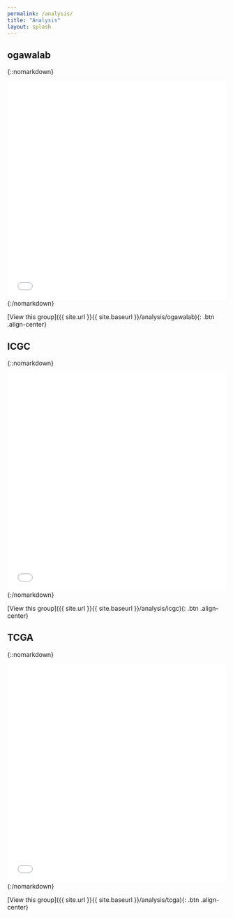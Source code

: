 ```yaml
---
permalink: /analysis/
title: "Analysis"
layout: splash
---
```


<style type="text/css">
iframe {
  border: none;
  width: 100%;
  height: 500px;
}
</style>

## ogawalab

{::nomarkdown}
<iframe src="{{ site.url }}{{ site.baseurl }}/graphs/ogawalab.html"></iframe>
{:/nomarkdown}

[View this group]({{ site.url }}{{ site.baseurl }}/analysis/ogawalab){: .btn .align-center}

## ICGC

{::nomarkdown}
<iframe src="{{ site.url }}{{ site.baseurl }}/graphs/ogawalab.html"></iframe>
{:/nomarkdown}

[View this group]({{ site.url }}{{ site.baseurl }}/analysis/icgc){: .btn .align-center}

## TCGA

{::nomarkdown}
<iframe src="{{ site.url }}{{ site.baseurl }}/graphs/ogawalab.html"></iframe>
{:/nomarkdown}

[View this group]({{ site.url }}{{ site.baseurl }}/analysis/tcga){: .btn .align-center}


